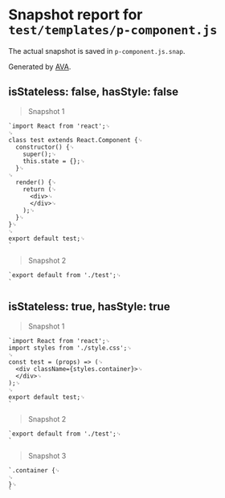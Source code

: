 # Snapshot report for `test/templates/p-component.js`

The actual snapshot is saved in `p-component.js.snap`.

Generated by [AVA](https://ava.li).

## isStateless: false, hasStyle: false

> Snapshot 1

    `import React from 'react';␊
    ␊
    class test extends React.Component {␊
      constructor() {␊
        super();␊
        this.state = {};␊
      }␊
    ␊
      render() {␊
        return (␊
          <div>␊
          </div>␊
        );␊
      }␊
    }␊
    ␊
    export default test;␊
    `

> Snapshot 2

    `export default from './test';␊
    `

## isStateless: true, hasStyle: true

> Snapshot 1

    `import React from 'react';␊
    import styles from './style.css';␊
    ␊
    const test = (props) => (␊
      <div className={styles.container}>␊
      </div>␊
    );␊
    ␊
    export default test;␊
    `

> Snapshot 2

    `export default from './test';␊
    `

> Snapshot 3

    `.container {␊
    ␊
    }␊
    `
